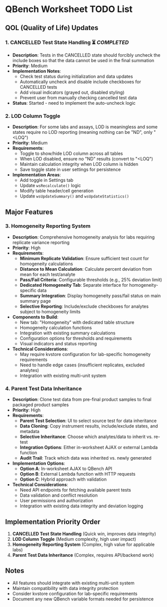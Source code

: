 # QBench Worksheet TODO List

## QOL (Quality of Life) Updates

### 1. CANCELLED Test State Handling ⏳ *COMPLETED*
- **Description**: Tests in the CANCELLED state should forcibly uncheck the include boxes so that the data cannot be used in the final summation
- **Priority**: Medium
- **Implementation Notes**: 
  - Check test status during initialization and data updates
  - Automatically uncheck and disable include checkboxes for CANCELLED tests
  - Add visual indicators (grayed out, disabled styling)
  - Prevent user from manually checking cancelled test data
- **Status**: Started - need to implement the auto-uncheck logic

### 2. LOD Column Toggle
- **Description**: For some labs and assays, LOD is meaningless and some states require no LOD reporting (meaning nothing can be "ND", only "<LOQ")
- **Priority**: Medium
- **Requirements**:
  - Toggle to show/hide LOD column across all tables
  - When LOD disabled, ensure no "ND" results (convert to "<LOQ")
  - Maintain calculation integrity when LOD column is hidden
  - Save toggle state in user settings for persistence
- **Implementation Areas**:
  - Add toggle in Settings tab
  - Update `wsRecalculate()` logic
  - Modify table header/cell generation
  - Update `wsUpdateSummary()` and `wsUpdateStatistics()`

## Major Features

### 3. Homogeneity Reporting System
- **Description**: Comprehensive homogeneity analysis for labs requiring replicate variance reporting
- **Priority**: High
- **Requirements**:
  - **Minimum Replicate Validation**: Ensure sufficient test count for homogeneity calculations
  - **Distance to Mean Calculation**: Calculate percent deviation from mean for each test/analyte
  - **Pass/Fail Criteria**: Configurable thresholds (e.g., 25% deviation limit)
  - **Dedicated Homogeneity Tab**: Separate interface for homogeneity-specific data
  - **Summary Integration**: Display homogeneity pass/fail status on main summary page
  - **Selective Reporting**: Include/exclude checkboxes for analytes subject to homogeneity limits
- **Components to Build**:
  - New tab: "Homogeneity" with dedicated table structure
  - Homogeneity calculation functions
  - Integration with existing summary calculations
  - Configuration options for thresholds and requirements
  - Visual indicators and status reporting
- **Technical Considerations**:
  - May require kvstore configuration for lab-specific homogeneity requirements
  - Need to handle edge cases (insufficient replicates, excluded analytes)
  - Integration with existing multi-unit system

### 4. Parent Test Data Inheritance
- **Description**: Clone test data from pre-final product samples to final packaged product samples
- **Priority**: High  
- **Requirements**:
  - **Parent Test Selection**: UI to select source test for data inheritance
  - **Data Cloning**: Copy instrument results, include/exclude states, and metadata
  - **Selective Inheritance**: Choose which analytes/data to inherit vs. re-test
  - **Integration Options**: Either in-worksheet AJAX or external Lambda function
  - **Audit Trail**: Track which data was inherited vs. newly generated
- **Implementation Options**:
  - **Option A**: In-worksheet AJAX to QBench API
  - **Option B**: External Lambda function with HTTP requests
  - **Option C**: Hybrid approach with validation
- **Technical Considerations**:
  - Need API endpoints for fetching available parent tests
  - Data validation and conflict resolution
  - User permissions and authorization
  - Integration with existing data integrity and deviation logging

## Implementation Priority Order
1. **CANCELLED Test State Handling** (Quick win, improves data integrity)
2. **LOD Column Toggle** (Medium complexity, high user impact)
3. **Homogeneity Reporting System** (Complex, high value for applicable labs)
4. **Parent Test Data Inheritance** (Complex, requires API/backend work)

## Notes
- All features should integrate with existing multi-unit system
- Maintain compatibility with data integrity protection
- Consider kvstore configuration for lab-specific requirements
- Document any new QBench variable formats needed for persistence
